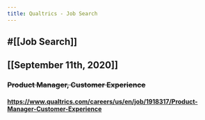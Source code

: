```yaml
---
title: Qualtrics - Job Search
---
```


## #[[Job Search]]

## 

## [[September 11th, 2020]]
### ~~Product Manager, Customer Experience~~
#### https://www.qualtrics.com/careers/us/en/job/1918317/Product-Manager-Customer-Experience
